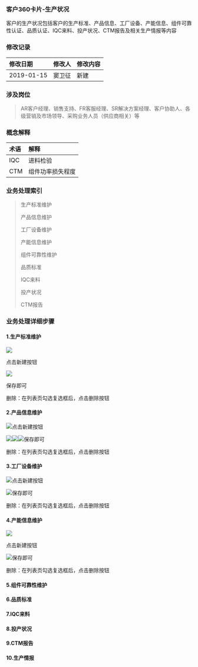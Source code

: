 ### 客户360卡片-生产状况

客户的生产状况包括客户的生产标准、产品信息、工厂设备、产能信息、组件可靠性认证、品质认证、IQC来料、投产状况、CTM报告及相关生产情报等内容

### 修改记录

| 修改日期 | 修改人 | 修改内容 |
| :--- | :--- | :--- |
| 2019-01-15 | 窦卫征 | 新建 |

### 涉及岗位

> AR客户经理、销售支持、FR客服经理、SR解决方案经理、客户协助人、各级营销及市场领导、采购业务人员（供应商相关）等

### 概念解释

| 术语 | 解释 |
| :--- | :--- |
| IQC | 进料检验 |
| CTM | 组件功率损失程度 |

### 业务处理索引

> 生产标准维护
>
> 产品信息维护
>
> 工厂设备维护
>
> 产能信息维护
>
> 组件可靠性维护
>
> 品质标准
>
> IQC来料
>
> 投产状况
>
> CTM报告

### 业务处理详细步骤

#### 1.生产标准维护

![](/assets/sczkgl2108.png)

点击新建按钮

![](/assets/xjscbz2113.png)

保存即可

删除：在列表页勾选复选框后，点击删除按钮

#### 2.产品信息维护

![](/assets/cpxxlb2114.png)点击新建按钮

![](/assets/xjcpxx2115.png)![](/assets/xjcpxx2115-2.png)![](/assets/xjcpxx2115-3.png)保存即可

删除：在列表页勾选复选框后，点击删除按钮

#### 3.工厂设备维护

![](/assets/gcsblb2116.png)点击新建按钮

![](/assets/xjgcsb2116.png)保存即可

删除：在列表页勾选复选框后，点击删除按钮

#### 4.产能信息维护

![](/assets/cnxxlb2119.png)

点击新建按钮

![](/assets/cnxxxj2119.png)保存即可

删除：在列表页勾选复选框后，点击删除按钮

#### 5.组件可靠性维护

#### 6.品质标准

#### 7.IQC来料

#### 8.投产状况

#### 9.CTM报告

#### 10.生产情报



